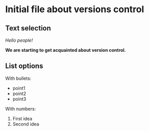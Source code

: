 # Initial file about versions control

## Text selection
*Hello people!*

**We are starting to get acquainted about version control.**

## List options

With bullets:
* point1
* point2
* point3

With numbers:

1. First idea
2. Second idea